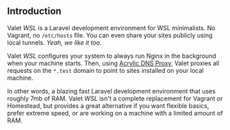 ## Introduction

Valet *WSL* is a Laravel development environment for WSL minimalists. No Vagrant, no `/etc/hosts` file. You can even share your sites publicly using local tunnels. _Yeah, we like it too._

Valet *WSL* configures your system to always run Nginx in the background when your machine starts. Then, using [Acrylic DNS Proxy](https://mayakron.altervista.org/support/acrylic/Home.htm), Valet proxies all requests on the `*.test` domain to point to sites installed on your local machine.

In other words, a blazing fast Laravel development environment that uses roughly 7mb of RAM. Valet *WSL* isn't a complete replacement for Vagrant or Homestead, but provides a great alternative if you want flexible basics, prefer extreme speed, or are working on a machine with a limited amount of RAM.
